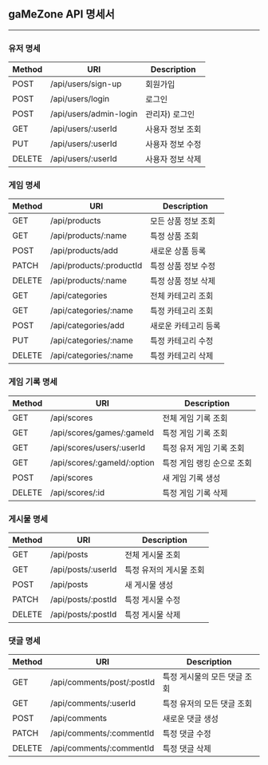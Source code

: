 ## gaMeZone API 명세서

---

### <b>유저 명세</b>

| Method | URI                    | Description      |
| ------ | ---------------------- | ---------------- |
| POST   | /api/users/sign-up     | 회원가입         |
| POST   | /api/users/login       | 로그인           |
| POST   | /api/users/admin-login | 관리자) 로그인   |
| GET    | /api/users/:userId     | 사용자 정보 조회 |
| PUT    | /api/users/:userId     | 사용자 정보 수정 |
| DELETE | /api/users/:userId     | 사용자 정보 삭제 |

### <b>게임 명세</b>

| Method | URI                      | Description          |
| ------ | ------------------------ | -------------------- |
| GET    | /api/products            | 모든 상품 정보 조회  |
| GET    | /api/products/:name      | 특정 상품 조회       |
| POST   | /api/products/add        | 새로운 상품 등록     |
| PATCH  | /api/products/:productId | 특정 상품 정보 수정  |
| DELETE | /api/products/:name      | 특정 상품 정보 삭제  |
| GET    | /api/categories          | 전체 카테고리 조회   |
| GET    | /api/categories/:name    | 특정 카테고리 조회   |
| POST   | /api/categories/add      | 새로운 카테고리 등록 |
| PUT    | /api/categories/:name    | 특정 카테고리 수정   |
| DELETE | /api/categories/:name    | 특정 카테고리 삭제   |

### <b>게임 기록 명세</b>

| Method | URI                         | Description                |
| ------ | --------------------------- | -------------------------- |
| GET    | /api/scores                 | 전체 게임 기록 조회        |
| GET    | /api/scores/games/:gameId   | 특정 게임 기록 조회        |
| GET    | /api/scores/users/:userId   | 특정 유저 게임 기록 조회   |
| GET    | /api/scores/:gameId/:option | 특정 게임 랭킹 순으로 조회 |
| POST   | /api/scores                 | 새 게임 기록 생성          |
| DELETE | /api/scores/:id             | 특정 게임 기록 삭제        |

### <b>게시물 명세</b>

| Method | URI                | Description             |
| ------ | ------------------ | ----------------------- |
| GET    | /api/posts         | 전체 게시물 조회        |
| GET    | /api/posts/:userId | 특정 유저의 게시물 조회 |
| POST   | /api/posts         | 새 게시물 생성          |
| PATCH  | /api/posts/:postId | 특정 게시물 수정        |
| DELETE | /api/posts/:postId | 특정 게시물 삭제        |

### <b>댓글 명세</b>

| Method | URI                        | Description                  |
| ------ | -------------------------- | ---------------------------- |
| GET    | /api/comments/post/:postId | 특정 게시물의 모든 댓글 조회 |
| GET    | /api/comments/:userId      | 특정 유저의 모든 댓글 조회   |
| POST   | /api/comments              | 새로운 댓글 생성             |
| PATCH  | /api/comments/:commentId   | 특정 댓글 수정               |
| DELETE | /api/comments/:commentId   | 특정 댓글 삭제               |
